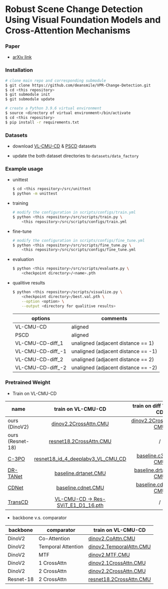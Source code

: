 # Robust Scene Change Detection Using Visual Foundation Models and Cross-Attention Mechanisms


### Paper

* [arXiv link](http://arxiv.org/abs/2409.16850)


### Installation

```bash
# clone main repo and corresponding submodule
$ git clone https://github.com/deansmile/VPR-Change-Detection.git
$ cd <this repository>
$ git submodule init
$ git submodule update

# create a Python 3.9.6 virtual environment
$ source <directory of virtual environment>/bin/activate
$ cd <this repository>
$ pip install -r requirements.txt
```

### Datasets

* download [VL-CMU-CD](https://huggingface.co/datasets/Flourish/VL-CMU-CD/blob/main/VL-CMU-CD-binary255.zip) & [PSCD](https://kensakurada.github.io/pscd/term_of_use.html) datasets

* update the both dataset directories to `datasets/data_factory`

### Example usage

* unittest
    ``` bash
    $ cd <this repository>/src/unittest
    $ python -m unittest
    ```

* training
    ```bash
    # modify the configuration in scripts/configs/train.yml
    $ python <this repository>/src/scripts/train.py \
        <this repository>/src/scripts/configs/train.yml
    ```

* fine-tune
    ```bash
    # modify the configuration in scripts/configs/fine_tune.yml
    $ python <this repository>/src/scripts/fine_tune.py \
        <this repository>/src/scripts/configs/fine_tune.yml
    ```

* evaluation
    ```bash
    $ python <this repository>/src/scripts/evaluate.py \
        <checkpoint directory>/<name>.pth
    ```

* qualitive results
    ```bash
    $ python <this repository>/scripts/visualize.py \
        <checkpoint directory>/best.val.pth \
        --option <option> \
        --output <directory for qualitive results>
    ```

    | options           | comments                            |
    | ----------------- | ----------------------------------- |
    | VL-CMU-CD         | aligned                             |
    | PSCD              | aligned                             |
    | VL-CMU-CD-diff_1  | unaligned (adjacent distance == 1)  |
    | VL-CMU-CD-diff_-1 | unaligned (adjacent distance == -1) |
    | VL-CMU-CD-diff_2  | unaligned (adjacent distance == 2)  |
    | VL-CMU-CD-diff_-2 | unaligned (adjacent distance == -2) |

### Pretrained Weight

* Train on VL-CMU-CD

| name             | train on VL-CMU-CD    | train on diff VL-CMU-CD   | fine-tune on PSCD   |
| ---------------- | :-------------------: | :-----------------------: | :-----------------: |
| ours (DinoV2)    | [dinov2.2CrossAttn.CMU](https://github.com/ChadLin9596/Robust-Scene-Change-Detection/releases/download/v0.0.0/dinov2.2CrossAttn.CMU.pth) | [dinov2.2CrossAttn.Diff-CMU](https://github.com/ChadLin9596/Robust-Scene-Change-Detection/releases/download/v0.0.0/dinov2.2CrossAttn.Diff-CMU.pth) | [dinov2.2CrossAttn.PSCD](https://github.com/ChadLin9596/Robust-Scene-Change-Detection/releases/download/v0.0.0/dinov2.2CrossAttn.PSCD.pth) |
| ours (Resnet-18) | [resnet18.2CrossAttn.CMU](https://github.com/ChadLin9596/Robust-Scene-Change-Detection/releases/download/v0.0.0/resnet18.2CrossAttn.CMU.pth) | / | [resnet18.2CrossAttn.PSCD](https://github.com/ChadLin9596/Robust-Scene-Change-Detection/releases/download/v0.0.0/resnet18.2CrossAttn.PSCD.pth) |
| [C-3PO](https://github.com/DoctorKey/C-3PO) | [resnet18_id_4_deeplabv3_VL_CMU_CD](https://github.com/DoctorKey/C-3PO) | [baseline.c3po.Diff-CMU](https://github.com/ChadLin9596/Robust-Scene-Change-Detection/releases/download/v0.0.0/baseline.c3po.Diff-CMU.pth) | [baseline.c3po.PSCD](https://github.com/ChadLin9596/Robust-Scene-Change-Detection/releases/download/v0.0.0/baseline.c3po.PSCD.pth) |
| [DR-TANet](https://github.com/Herrccc/DR-TANet) | [baseline.drtanet.CMU](https://github.com/ChadLin9596/Robust-Scene-Change-Detection/releases/download/v0.0.0/baseline.drtanet.CMU.pth) | [baseline.drtanet.Diff-CMU](https://github.com/ChadLin9596/Robust-Scene-Change-Detection/releases/download/v0.0.0/baseline.drtanet.Diff-CMU.pth) | [baseline.drtanet.PSCD](https://github.com/ChadLin9596/Robust-Scene-Change-Detection/releases/download/v0.0.0/baseline.drtanet.PSCD.pth) |
| [CDNet](https://github.com/kensakurada/sscdnet) | [baseline.cdnet.CMU](https://github.com/ChadLin9596/Robust-Scene-Change-Detection/releases/download/v0.0.0/baseline.cdnet.CMU.pth) | [baseline.cdnet.Diff-CMU](https://github.com/ChadLin9596/Robust-Scene-Change-Detection/releases/download/v0.0.0/baseline.cdnet.Diff-CMU.pth) | / |
| [TransCD](https://github.com/wangle53/TransCD) | [VL-CMU-CD -> Res-SViT_E1_D1_16.pth](https://github.com/wangle53/TransCD) | / | / |

* backbone v.s. comparator

| backbone  | comparator         | train on VL-CMU-CD |
| --------- | ------------------ | ------------------ |
| DinoV2    | Co-Attention       | [dinov2.CoAttn.CMU](https://github.com/ChadLin9596/Robust-Scene-Change-Detection/releases/download/v0.0.0/dinov2.CoAttn.CMU.pth) |
| DinoV2    | Temporal Attention | [dinov2.TemporalAttn.CMU](https://github.com/ChadLin9596/Robust-Scene-Change-Detection/releases/download/v0.0.0/dinov2.TemporalAttn.CMU.pth) |
| DinoV2    | MTF                | [dinov2.MTF.CMU](https://github.com/ChadLin9596/Robust-Scene-Change-Detection/releases/download/v0.0.0/dinov2.MTF.CMU.pth) |
| DinoV2    | 1 CrossAttn        | [dinov2.1CrossAttn.CMU](https://github.com/ChadLin9596/Robust-Scene-Change-Detection/releases/download/v0.0.0/dinov2.1CrossAttn.CMU.pth) |
| DinoV2    | 2 CrossAttn        | [dinov2.2CrossAttn.CMU](https://github.com/ChadLin9596/Robust-Scene-Change-Detection/releases/download/v0.0.0/dinov2.2CrossAttn.CMU.pth) |
| Resnet-18 | 2 CrossAttn        | [resnet18.2CrossAttn.CMU](https://github.com/ChadLin9596/Robust-Scene-Change-Detection/releases/download/v0.0.0/resnet18.2CrossAttn.CMU.pth) |
